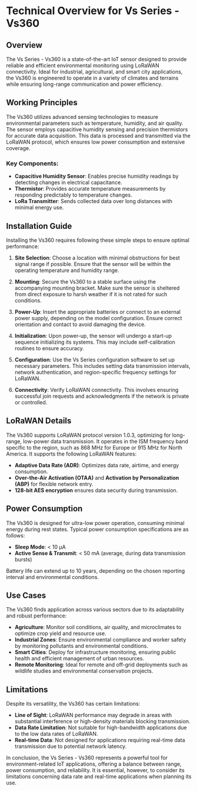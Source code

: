 # Technical Overview for Vs Series - Vs360

## Overview
The Vs Series - Vs360 is a state-of-the-art IoT sensor designed to provide reliable and efficient environmental monitoring using LoRaWAN connectivity. Ideal for industrial, agricultural, and smart city applications, the Vs360 is engineered to operate in a variety of climates and terrains while ensuring long-range communication and power efficiency.

## Working Principles
The Vs360 utilizes advanced sensing technologies to measure environmental parameters such as temperature, humidity, and air quality. The sensor employs capacitive humidity sensing and precision thermistors for accurate data acquisition. This data is processed and transmitted via the LoRaWAN protocol, which ensures low power consumption and extensive coverage.

### Key Components:
- **Capacitive Humidity Sensor**: Enables precise humidity readings by detecting changes in electrical capacitance.
- **Thermistor**: Provides accurate temperature measurements by responding predictably to temperature changes.
- **LoRa Transmitter**: Sends collected data over long distances with minimal energy use.

## Installation Guide
Installing the Vs360 requires following these simple steps to ensure optimal performance:

1. **Site Selection**: Choose a location with minimal obstructions for best signal range if possible. Ensure that the sensor will be within the operating temperature and humidity range.

2. **Mounting**: Secure the Vs360 to a stable surface using the accompanying mounting bracket. Make sure the sensor is sheltered from direct exposure to harsh weather if it is not rated for such conditions.

3. **Power-Up**: Insert the appropriate batteries or connect to an external power supply, depending on the model configuration. Ensure correct orientation and contact to avoid damaging the device.

4. **Initialization**: Upon power-up, the sensor will undergo a start-up sequence initializing its systems. This may include self-calibration routines to ensure accuracy.

5. **Configuration**: Use the Vs Series configuration software to set up necessary parameters. This includes setting data transmission intervals, network authentication, and region-specific frequency settings for LoRaWAN.

6. **Connectivity**: Verify LoRaWAN connectivity. This involves ensuring successful join requests and acknowledgments if the network is private or controlled.

## LoRaWAN Details
The Vs360 supports LoRaWAN protocol version 1.0.3, optimizing for long-range, low-power data transmission. It operates in the ISM frequency band specific to the region, such as 868 MHz for Europe or 915 MHz for North America. It supports the following LoRaWAN features:

- **Adaptive Data Rate (ADR)**: Optimizes data rate, airtime, and energy consumption.
- **Over-the-Air Activation (OTAA)** and **Activation by Personalization (ABP)** for flexible network entry.
- **128-bit AES encryption** ensures data security during transmission.

## Power Consumption
The Vs360 is designed for ultra-low power operation, consuming minimal energy during rest states. Typical power consumption specifications are as follows:

- **Sleep Mode**: < 10 µA
- **Active Sense & Transmit**: < 50 mA (average, during data transmission bursts)

Battery life can extend up to 10 years, depending on the chosen reporting interval and environmental conditions.

## Use Cases
The Vs360 finds application across various sectors due to its adaptability and robust performance:

- **Agriculture**: Monitor soil conditions, air quality, and microclimates to optimize crop yield and resource use.
- **Industrial Zones**: Ensure environmental compliance and worker safety by monitoring pollutants and environmental conditions.
- **Smart Cities**: Deploy for infrastructure monitoring, ensuring public health and efficient management of urban resources.
- **Remote Monitoring**: Ideal for remote and off-grid deployments such as wildlife studies and environmental conservation projects.

## Limitations
Despite its versatility, the Vs360 has certain limitations:

- **Line of Sight**: LoRaWAN performance may degrade in areas with substantial interference or high-density materials blocking transmission.
- **Data Rate Limitation**: Not suitable for high-bandwidth applications due to the low data rates of LoRaWAN.
- **Real-time Data**: Not designed for applications requiring real-time data transmission due to potential network latency.

In conclusion, the Vs Series - Vs360 represents a powerful tool for environment-related IoT applications, offering a balance between range, power consumption, and reliability. It is essential, however, to consider its limitations concerning data rate and real-time applications when planning its use.